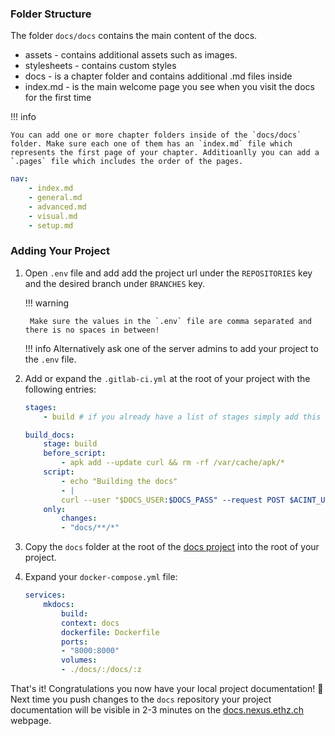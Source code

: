 ### Folder Structure
The folder `docs/docs` contains the main content of the docs.

- assets - contains additional assets such as images.
- stylesheets - contains custom styles
- docs - is a chapter folder and contains additional .md files inside
- index.md - is the main welcome page you see when you visit the docs for the first time

!!! info

    You can add one or more chapter folders inside of the `docs/docs` folder. Make sure each one of them has an `index.md` file which represents the first page of your chapter. Additioanlly you can add a `.pages` file which includes the order of the pages.

```yaml title=".pages" linenums="1"
nav:
    - index.md
    - general.md
    - advanced.md
    - visual.md
    - setup.md
```



### Adding Your Project

1. Open `.env` file and add add the project url under the `REPOSITORIES` key and the desired branch under `BRANCHES` key.

    !!! warning

        Make sure the values in the `.env` file are comma separated and there is no spaces in between!

    !!! info
        Alternatively ask one of the server admins to add your project to the `.env` file.

2. Add or expand the `.gitlab-ci.yml` at the root of your project with the following entries:

    ```yaml title=".gitlab-ci.yml" linenums="1"
    stages:
        - build # if you already have a list of stages simply add this stage to others

    build_docs:
        stage: build
        before_script:
            - apk add --update curl && rm -rf /var/cache/apk/*
        script:
            - echo "Building the docs"
            - |
            curl --user "$DOCS_USER:$DOCS_PASS" --request POST $ACINT_URL -H "Content-Type: application/json" -d "{\"action\": \"$ACINT_ACTION\", \"token\": \"$ACINT_TOKEN\"}"
        only:
            changes:
            - "docs/**/*"
    ```

3. Copy the `docs` folder at the root of the [docs project](https://github.com/ETH-NEXUS/nexus-docs) into the root of your project.

4. Expand your `docker-compose.yml` file:

    ```yaml title="docker-compose.yml" linenums="1"
    services:
        mkdocs:
            build:
            context: docs
            dockerfile: Dockerfile
            ports:
            - "8000:8000"
            volumes:
            - ./docs/:/docs/:z
    ```

That's it! Congratulations you now have your local project documentation! 🥳 Next time you push changes to the `docs` repository your project documentation will be visible in 2-3 minutes on the [docs.nexus.ethz.ch](docs.nexus.ethz.ch) webpage.

